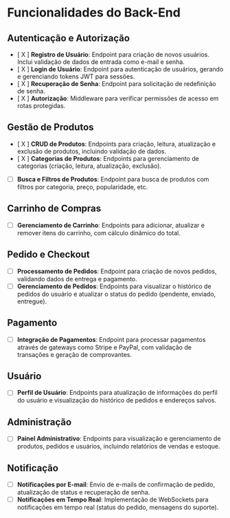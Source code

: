 # Funcionalidades do Back-End

## Autenticação e Autorização
- [ X ] **Registro de Usuário**: Endpoint para criação de novos usuários. Inclui validação de dados de entrada como e-mail e senha.
- [ X ] **Login de Usuário**: Endpoint para autenticação de usuários, gerando e gerenciando tokens JWT para sessões.
- [ X ] **Recuperação de Senha**: Endpoint para solicitação de redefinição de senha.
- [ X ] **Autorização**: Middleware para verificar permissões de acesso em rotas protegidas.

## Gestão de Produtos
- [ X ] **CRUD de Produtos**: Endpoints para criação, leitura, atualização e exclusão de produtos, incluindo validação de dados.
- [ X ] **Categorias de Produtos**: Endpoints para gerenciamento de categorias (criação, leitura, atualização, exclusão).
- [ ] **Busca e Filtros de Produtos**: Endpoint para busca de produtos com filtros por categoria, preço, popularidade, etc.

## Carrinho de Compras
- [ ] **Gerenciamento de Carrinho**: Endpoints para adicionar, atualizar e remover itens do carrinho, com cálculo dinâmico do total.

## Pedido e Checkout
- [ ] **Processamento de Pedidos**: Endpoint para criação de novos pedidos, validando dados de entrega e pagamento.
- [ ] **Gerenciamento de Pedidos**: Endpoints para visualizar o histórico de pedidos do usuário e atualizar o status do pedido (pendente, enviado, entregue).

## Pagamento
- [ ] **Integração de Pagamentos**: Endpoint para processar pagamentos através de gateways como Stripe e PayPal, com validação de transações e geração de comprovantes.

## Usuário
- [ ] **Perfil de Usuário**: Endpoints para atualização de informações do perfil do usuário e visualização do histórico de pedidos e endereços salvos.

## Administração
- [ ] **Painel Administrativo**: Endpoints para visualização e gerenciamento de produtos, pedidos e usuários, incluindo relatórios de vendas e estoque.

## Notificação
- [ ] **Notificações por E-mail**: Envio de e-mails de confirmação de pedido, atualização de status e recuperação de senha.
- [ ] **Notificações em Tempo Real**: Implementação de WebSockets para notificações em tempo real (status do pedido, mensagens do suporte).
